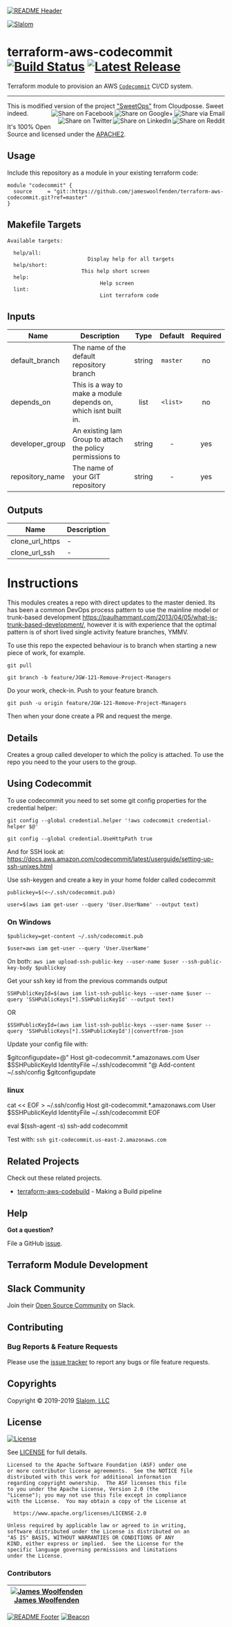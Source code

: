 <!-- This file was automatically generated by the `build-harness`. Make all changes to `README.yaml` and run `make readme` to rebuild this file. -->
[![README Header][readme_header_img]][readme_header_link]

[![Slalom][logo]](https://slalom.com)

# terraform-aws-codecommit [![Build Status](https://travis-ci.org/jameswoolfenden/terraform-aws-codecommit.svg?branch=master)](https://travis-ci.org/jameswoolfenden/terraform-aws-codecommit) [![Latest Release](https://img.shields.io/github/release/jameswoolfenden/terraform-aws-codecommit.svg)](https://github.com/jameswoolfenden/terraform-aws-codecommit/releases/latest)


Terraform module to provision an AWS [`Codecommit`](https://aws.amazon.com/codecommit/) CI/CD system.


---

This is modified version of the project ["SweetOps"](https://cpco.io/sweetops) from Cloudposse. Sweet indeed.
[<img align="right" title="Share via Email" src="https://docs.cloudposse.com/images/ionicons/ios-email-outline-2.0.1-16x16-999999.svg"/>][share_email]
[<img align="right" title="Share on Google+" src="https://docs.cloudposse.com/images/ionicons/social-googleplus-outline-2.0.1-16x16-999999.svg" />][share_googleplus]
[<img align="right" title="Share on Facebook" src="https://docs.cloudposse.com/images/ionicons/social-facebook-outline-2.0.1-16x16-999999.svg" />][share_facebook]
[<img align="right" title="Share on Reddit" src="https://docs.cloudposse.com/images/ionicons/social-reddit-outline-2.0.1-16x16-999999.svg" />][share_reddit]
[<img align="right" title="Share on LinkedIn" src="https://docs.cloudposse.com/images/ionicons/social-linkedin-outline-2.0.1-16x16-999999.svg" />][share_linkedin]
[<img align="right" title="Share on Twitter" src="https://docs.cloudposse.com/images/ionicons/social-twitter-outline-2.0.1-16x16-999999.svg" />][share_twitter]


It's 100% Open Source and licensed under the [APACHE2](LICENSE).


## Usage

Include this repository as a module in your existing terraform code:

```hcl
module "codecommit" {
  source     = "git::https://github.com/jameswoolfenden/terraform-aws-codecommit.git?ref=master"
}
```






## Makefile Targets
```
Available targets:

  help/all:
                          Display help for all targets
  help/short:
                        This help short screen
  help:
                              Help screen
  lint:
                              Lint terraform code

```
## Inputs

| Name | Description | Type | Default | Required |
|------|-------------|:----:|:-----:|:-----:|
| default_branch | The name of the default repository branch | string | `master` | no |
| depends_on | This is a way to make a module depends on, which isnt built in. | list | `<list>` | no |
| developer_group | An existing Iam Group to attach the policy permissions to | string | - | yes |
| repository_name | The name of your GIT repository | string | - | yes |

## Outputs

| Name | Description |
|------|-------------|
| clone_url_https | - |
| clone_url_ssh | - |

# Instructions

This modules creates a repo with direct updates to the master denied. Its has been a common DevOps process pattern to use the mainline model or trunk-based development <https://paulhammant.com/2013/04/05/what-is-trunk-based-development/,> however it is with experience that the optimal pattern is of short lived single activity feature branches, YMMV.

To use this repo the expected behaviour is to branch when starting a new piece of work, for example.

`git pull`

`git branch -b feature/JGW-121-Remove-Project-Managers`

Do your work, check-in.
Push to your feature branch.

`git push -u origin feature/JGW-121-Remove-Project-Managers`

Then when your done create a PR and request the merge.

## Details

Creates a group called developer to which the policy is attached.
To use the repo you need to the your users to the group.
## Using Codecommit

To use codecommit you need to set some git config properties for the credential helper:

`git config --global credential.helper '!aws codecommit credential-helper $@'`

`git config --global credential.UseHttpPath true`

And for SSH look at: <https://docs.aws.amazon.com/codecommit/latest/userguide/setting-up-ssh-unixes.html>

Use ssh-keygen and create a key in your home folder called codecommit

`publickey=$(<~/.ssh/codecommit.pub)`

`user=$(aws iam get-user --query 'User.UserName' --output text)`

### On Windows

`$publickey=get-content ~/.ssh/codecommit.pub`

`$user=aws iam get-user --query 'User.UserName'`

On both:
`aws iam upload-ssh-public-key --user-name $user --ssh-public-key-body $publickey`

Get your ssh key id from the previous commands output

`SSHPublicKeyId=$(aws iam list-ssh-public-keys --user-name $user --query 'SSHPublicKeys[*].SSHPublicKeyId' --output text)`

OR

`$SSHPublicKeyId=(aws iam list-ssh-public-keys --user-name $user --query 'SSHPublicKeys[*].SSHPublicKeyId')|convertfrom-json`

Update your config file with:

$gitconfigupdate=@"
Host git-codecommit.*.amazonaws.com
  User $SSHPublicKeyId
IdentityFile ~/.ssh/codecommit
"@
Add-content ~/.ssh/config \$gitconfigupdate

### linux

cat << EOF > ~/.ssh/config
Host git-codecommit.\*.amazonaws.com
User \$SSHPublicKeyId
IdentityFile ~/.ssh/codecommit
EOF

eval \$(ssh-agent -s)
ssh-add codecommit

Test with:
`ssh git-codecommit.us-east-2.amazonaws.com`




## Related Projects

Check out these related projects.

- [terraform-aws-codebuild](https://github.com/jameswoolfenden/terraform-aws-codebuild) - Making a Build pipeline



## Help

**Got a question?**

File a GitHub [issue](https://github.com/jameswoolfenden/terraform-aws-codecommit/issues).



## Terraform Module Development



## Slack Community

Join their [Open Source Community][slack] on Slack.

## Contributing

### Bug Reports & Feature Requests

Please use the [issue tracker](https://github.com/jameswoolfenden/terraform-aws-codecommit/issues) to report any bugs or file feature requests.



## Copyrights

Copyright © 2019-2019 [Slalom, LLC](https://slalom.com)





## License

[![License](https://img.shields.io/badge/License-Apache%202.0-blue.svg)](https://opensource.org/licenses/Apache-2.0)

See [LICENSE](LICENSE) for full details.

    Licensed to the Apache Software Foundation (ASF) under one
    or more contributor license agreements.  See the NOTICE file
    distributed with this work for additional information
    regarding copyright ownership.  The ASF licenses this file
    to you under the Apache License, Version 2.0 (the
    "License"); you may not use this file except in compliance
    with the License.  You may obtain a copy of the License at

      https://www.apache.org/licenses/LICENSE-2.0

    Unless required by applicable law or agreed to in writing,
    software distributed under the License is distributed on an
    "AS IS" BASIS, WITHOUT WARRANTIES OR CONDITIONS OF ANY
    KIND, either express or implied.  See the License for the
    specific language governing permissions and limitations
    under the License.











### Contributors

|  [![James Woolfenden][jameswoolfenden_avatar]][jameswoolfenden_homepage]<br/>[James Woolfenden][jameswoolfenden_homepage] |
|---|

  [jameswoolfenden_homepage]: https://github.com/jameswoolfenden
  [jameswoolfenden_avatar]: https://github.com/jameswoolfenden.png?size=150



[![README Footer][readme_footer_img]][readme_footer_link]
[![Beacon][beacon]][website]

  [logo]: https://slalom.com/sites/all/themes/slalom_bootstrap/images/slalom-logo-white@2x.png
  [website]: https://slalom.com
  [github]: https://github.com/jameswoolfenden
  [slack]: https://cpco.io/slack
  [linkedin]: https://www.linkedin.com/company/slalom-consulting/
  [twitter]: https://twitter.com/Slalom
  [readme_header_img]: https://cloudposse.com/readme/header/img?repo=jameswoolfenden/terraform-aws-codecommit
  [readme_header_link]: https://cloudposse.com/readme/header/link?repo=jameswoolfenden/terraform-aws-codecommit
  [readme_footer_img]: https://cloudposse.com/readme/footer/img?repo=jameswoolfenden/terraform-aws-codecommit
  [readme_footer_link]: https://cloudposse.com/readme/footer/link?repo=jameswoolfenden/terraform-aws-codecommit
  [share_twitter]: https://twitter.com/intent/tweet/?text=terraform-aws-codecommit&url=https://github.com/jameswoolfenden/terraform-aws-codecommit
  [share_linkedin]: https://www.linkedin.com/shareArticle?mini=true&title=terraform-aws-codecommit&url=https://github.com/jameswoolfenden/terraform-aws-codecommit
  [share_reddit]: https://reddit.com/submit/?url=https://github.com/jameswoolfenden/terraform-aws-codecommit
  [share_facebook]: https://facebook.com/sharer/sharer.php?u=https://github.com/jameswoolfenden/terraform-aws-codecommit
  [share_googleplus]: https://plus.google.com/share?url=https://github.com/jameswoolfenden/terraform-aws-codecommit
  [share_email]: mailto:?subject=terraform-aws-codecommit&body=https://github.com/jameswoolfenden/terraform-aws-codecommit
  [beacon]: https://ga-beacon.cloudposse.com/UA-76589703-4/jameswoolfenden/terraform-aws-codecommit?pixel&cs=github&cm=readme&an=terraform-aws-codecommit
